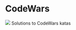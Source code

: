 # CodeWars
<img src="https://www.codewars.com/users/ke-engi/badges/small">
Solutions to CodeWars katas
